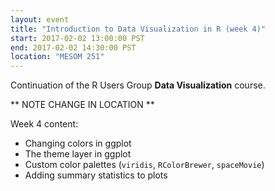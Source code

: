 ```yaml
---
layout: event
title: "Introduction to Data Visualization in R (week 4)"
start: 2017-02-02 13:00:00 PST
end: 2017-02-02 14:30:00 PST
location: "MESOM 251"
---
```


Continuation of the R Users Group **Data Visualization** course.

** NOTE CHANGE IN LOCATION **

Week 4 content: 

* Changing colors in ggplot
* The theme layer in ggplot
* Custom color palettes (`viridis`, `RColorBrewer`, `spaceMovie`)
* Adding summary statistics to plots
